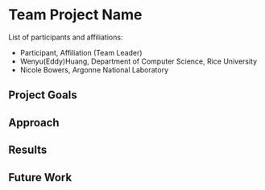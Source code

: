 # Team Project Name

List of participants and affiliations:
- Participant, Affiliation (Team Leader)
- Wenyu(Eddy)Huang, Department of Computer Science, Rice University
- Nicole Bowers, Argonne National Laboratory

## Project Goals

## Approach

## Results

## Future Work
